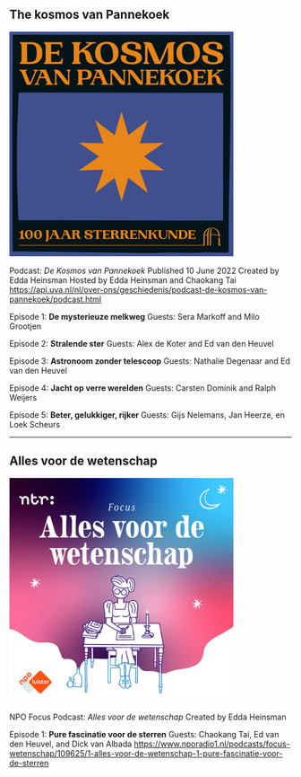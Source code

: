 ## The kosmos van Pannekoek

<img width="400" height="400" src="/images/kosmos.jpg" /><br clear="left">

Podcast: _De Kosmos van Pannekoek_
Published 10 June 2022
Created by Edda Heinsman
Hosted by Edda Heinsman and Chaokang Tai
https://api.uva.nl/nl/over-ons/geschiedenis/podcast-de-kosmos-van-pannekoek/podcast.html

Episode 1: **De mysterieuze melkweg**
Guests: Sera Markoff and Milo Grootjen

Episode 2: **Stralende ster**
Guests: Alex de Koter and Ed van den Heuvel

Episode 3: **Astronoom zonder telescoop**
Guests: Nathalie Degenaar and Ed van den Heuvel

Episode 4: **Jacht op verre werelden**
Guests: Carsten Dominik and Ralph Weijers

Episode 5: **Beter, gelukkiger, rijker**
Guests: Gijs Nelemans, Jan Heerze, en Loek Scheurs 

------

## Alles voor de wetenschap

<img width="400" height="400" src="/images/alles_voor_de_wetenschap.jpg"><br clear="left">


NPO Focus Podcast: *Alles voor de wetenschap*
Created by Edda Heinsman

Episode 1: **Pure fascinatie voor de sterren**
Guests: Chaokang Tai, Ed van den Heuvel, and Dick van Albada
https://www.nporadio1.nl/podcasts/focus-wetenschap/109625/1-alles-voor-de-wetenschap-1-pure-fascinatie-voor-de-sterren
